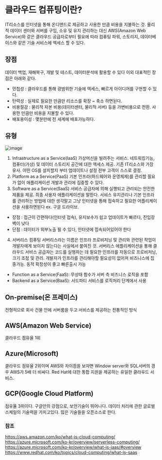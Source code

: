 # 클라우드 컴퓨팅이란?
  IT리소스를 인터넷을 통해 온디맨드로 제공하고 사용한 만큼 비용을 지불하는 것. 물리적 데이터 센터와 서버를 구입, 소유 및 유지 관리하는 대신 AWS(Amazon Web Service)와 같은 클라우드 공급자로부터 필요에 따라
  컴퓨팅 파워, 스토리지, 데이터베이스와 같은 기술 서비스에 엑세스 할 수 있다.
  
## 장점
 데이터 백업, 재해복구, 개발 및 테스트, 데이터분석에 활용할 수 있다 이외 대표적인 장점은 아래와 같다. 
 - 민첩성 : 클라우드를 통해 광범위한 기술에 엑세스, 빠르게 아이디어를 구현할 수 있다. 
 - 탄력성 : 실제로 필요한 만큼만 리소스를 확장 ~ 축소 하면된다.
 - 비용절감 : 물리적 자본 비용(데이터센터, 물리적 서버) 등을 가변비용으로 전환. 사용한 만큼만 비용을 지불할 수 있다.
 - 배포용이성 : 몇분만에 전 세계에 배포가능하다.

## 유형

![image](https://user-images.githubusercontent.com/46726709/129889492-dec24a0e-ce1b-44f7-88d9-69021355cac3.png)

1. Infrastructure as a Service(IaaS)
  가상머신을 빌려주는 서비스. 네트워킹기능, 컴퓨터(가상) 및 데이터 스토리지 공간에 대한 엑세스 제공. 기존 IT리소스와 가장 유사. 어떤 OS를 설치할지 부터 업데이트나 설정 전부 고객이 스스로 결정.
2. Platform as a Service(PaaS)
  기본 인프라(하드웨어와 운영체제)를 관리할 필요가 없이 애플리케이션 개발과 관리에 집중할 수 있다. 
3. Software as a Service(SaaS)
  서비스 공급자에 의해 실행되고 관리되는 안전한 제품을 제공. 최종 사용자 애플리케이션을 말한다. 서비스 유지관리나 기본 인프라를 관리하는 방법에 대한 생각말고 그냥 인터넷을 통해 접속하고 필요한 어플리케이션을 사용하면된다  ex. 구글 드라이브. 
  - 장점 : 접근이 간편하다(인터넷 접속), 유지보수가 쉽고 업데이트가 빠르다, 진입장벽이 낮다
  - 단점 : 데이터가 외부노출 될 수 있다, 인터넷에 접속되어있어야 한다 
4. 서버리스 컴퓨팅
  서버리스라는 이름은 인프라 프로비저닝 및 관리와 관련된 작업이 개발자에게 보이지 않는다는 사실에서 붙여진 것. 서버리스 애플리케이션을 통해 클라우드 서비스 공급자는 코드를 실행하는 데 필요한 인프라를 자동으로 프로비저닝, 크기 조정 및 관리. 개발자가 인프라를 관리해야할 필요성이 없어져 비즈니스에 집중가능. 동적 확장성이 좋고 빠른출시 가능
  - Function as a Service(FaaS): 무상태 함수가 서버 측 비즈니스 로직을 포함
  - Backend as a Service(BaaS): 서드파티 서비스를 로직처리 단계에서 사용


## On-premise(온 프레미스)
전형적으로 회사 건물 안에 서버룸을 두고 서비스를 제공하는 전통적인 방식

## AWS(Amazon Web Service)
 클라우드 점유율 1위
 
## Azure(Microsoft)
 클라우드 점유율 2위이며 AWS와 차이점을 보자면 Window server와 SQL서버의 경우 AWS가 5배 더 비싸다. Red Hat에 대한 통합 지원을 제공하는 유일한 클라우드 서비스.

## GCP(Google Cloud Platform)
 점유율 3위이다. 구글만의 강점으로, 보안기술이 뛰어나다. 데이터 처리에 관한 글로벌 스케일의 기술력을 가지고있다. 많은 기술들을 오픈소스로 한다.


### 참조 
https://aws.amazon.com/ko/what-is-cloud-computing/ 
https://azure.microsoft.com/ko-kr/overview/serverless-computing/
https://azure.microsoft.com/ko-kr/overview/what-is-iaas/#overview 
https://www.redhat.com/ko/topics/cloud-computing/what-is-saas
